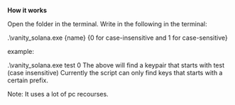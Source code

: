 **How it works**

Open the folder in the terminal. 
Write in the following in the terminal:

.\vanity_solana.exe {name} {0 for case-insensitive and 1 for case-sensitive}

example:

.\vanity_solana.exe test 0 
The above will find a keypair that starts with test (case insensitive)
Currently the script can only find keys that starts with a certain prefix.

Note: It uses a lot of pc recourses.